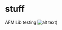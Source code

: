 # stuff
AFM Lib testing
![alt text]([Polymer_Clustering/blob/main/ETC/Compressed_Pipeline_27022023.png))
